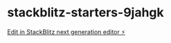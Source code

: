 # stackblitz-starters-9jahgk

[Edit in StackBlitz next generation editor ⚡️](https://stackblitz.com/~/github.com/alvarofelipe12/stackblitz-starters-9jahgk)